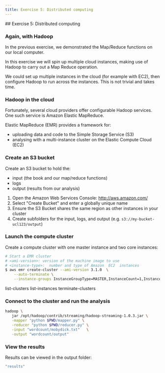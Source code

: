 ```yaml
---
title: Exercise 5: Distributed computing
---
```


## Exercise 5: Distributed computing

### Again, with Hadoop

In the previous exercise, we demonstrated the Map/Reduce functions on our local computer.

In this exercise we will spin up multiple cloud instances, making use of Hadoop to carry out a Map Reduce operation.

We could set up multiple instances in the cloud (for example with EC2), then configure Hadoop to run across the instances. This is not trivial and takes time. 

### Hadoop in the cloud

Fortunately, several cloud providers offer configurable Hadoop services. One such service is Amazon Elastic MapReduce.

Elastic MapReduce (EMR) provides a framework for:

- uploading data and code to the Simple Storage Service (S3)
- analysing with a multi-instance cluster on the Elastic Compute Cloud (EC2)

### Create an S3 bucket

Create an S3 bucket to hold the: 

- input (the book and our map/reduce functions)
- logs
- output (results from our analysis)

1. Open the Amazon Web Services Console: http://aws.amazon.com/
2. Select "Create Bucket" and enter a globally unique name
3. Ensure the S3 Bucket shares the same region as other instances in your cluster
4. Create subfolders for the input, logs, and output (e.g. ```s3://my-bucket-ucl123/output```)

<!-- 
May need to do more from here: http://docs.aws.amazon.com/ElasticMapReduce/latest/DeveloperGuide/emr-cli-install.html
-->

### Launch the compute cluster

Create a compute cluster with one master instance and two core instances:

``` bash
# Start a EMR cluster
# <ami-version>: version of the machine image to use
# <instance-type>:  number and type of Amazon  EC2  instances
$ aws emr create-cluster --ami-version 3.1.0  \
    --auto-terminate \
    --instance-groups InstanceGroupType=MASTER,InstanceCount=1,InstanceType=m3.xlarge InstanceGroupType=CORE,InstanceCount=2,InstanceType=m3.xlarge
```

list-clusters
list-instances
terminate-clusters

### Connect to the cluster and run the analysis

``` bash
hadoop \
   jar /opt/hadoop/contrib/streaming/hadoop-streaming-1.0.3.jar \
   -mapper "python $PWD/mapper.py" \
   -reducer "python $PWD/reducer.py" \
   -input "wordcount/mobydick.txt"   \
   -output "wordcount/output"
```

### View the results

Results can be viewed in the output folder:

``` bash
"results"
```



